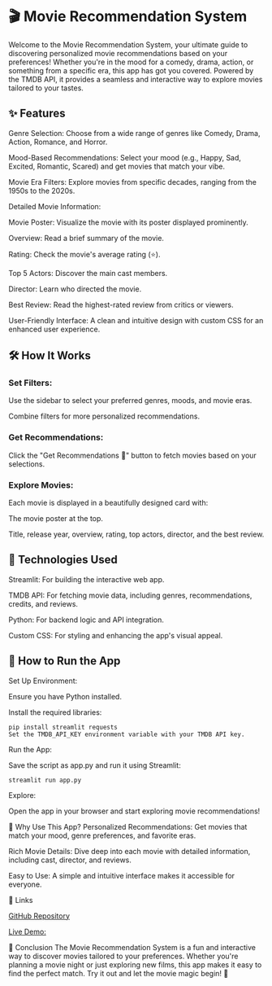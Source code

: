 




# 🎬 Movie Recommendation System
Welcome to the Movie Recommendation System, your ultimate guide to discovering personalized movie recommendations based on your preferences! Whether you're in the mood for a comedy, drama, action, or something from a specific era, this app has got you covered. Powered by the TMDB API, it provides a seamless and interactive way to explore movies tailored to your tastes.

## ✨ Features
Genre Selection: Choose from a wide range of genres like Comedy, Drama, Action, Romance, and Horror.

Mood-Based Recommendations: Select your mood (e.g., Happy, Sad, Excited, Romantic, Scared) and get movies that match your vibe.

Movie Era Filters: Explore movies from specific decades, ranging from the 1950s to the 2020s.

Detailed Movie Information:

Movie Poster: Visualize the movie with its poster displayed prominently.

Overview: Read a brief summary of the movie.

Rating: Check the movie's average rating (⭐).

Top 5 Actors: Discover the main cast members.

Director: Learn who directed the movie.

Best Review: Read the highest-rated review from critics or viewers.

User-Friendly Interface: A clean and intuitive design with custom CSS for an enhanced user experience.

## 🛠️ How It Works
### Set Filters:

Use the sidebar to select your preferred genres, moods, and movie eras.

Combine filters for more personalized recommendations.

### Get Recommendations:

Click the "Get Recommendations 🍿" button to fetch movies based on your selections.

### Explore Movies:

Each movie is displayed in a beautifully designed card with:

The movie poster at the top.

Title, release year, overview, rating, top actors, director, and the best review.


## 🚀 Technologies Used
Streamlit: For building the interactive web app.

TMDB API: For fetching movie data, including genres, recommendations, credits, and reviews.

Python: For backend logic and API integration.

Custom CSS: For styling and enhancing the app's visual appeal.

## 📂 How to Run the App
Set Up Environment:

Ensure you have Python installed.

Install the required libraries:

    
    pip install streamlit requests
    Set the TMDB_API_KEY environment variable with your TMDB API key.


Run the App:

Save the script as app.py and run it using Streamlit:


    streamlit run app.py

Explore:

Open the app in your browser and start exploring movie recommendations!

🌟 Why Use This App?
Personalized Recommendations: Get movies that match your mood, genre preferences, and favorite eras.

Rich Movie Details: Dive deep into each movie with detailed information, including cast, director, and reviews.

Easy to Use: A simple and intuitive interface makes it accessible for everyone.


🔗 Links

 [GitHub Repository](https://github.com/AnnNaserNabil/Watch_Party)

 [Live Demo:](https://letswatch.streamlit.app/)

📝 Conclusion
The Movie Recommendation System is a fun and interactive way to discover movies tailored to your preferences. Whether you're planning a movie night or just exploring new films, this app makes it easy to find the perfect match. Try it out and let the movie magic begin! 🍿
